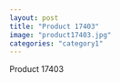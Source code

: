 ```yaml
---
layout: post
title: "Product 17403"
image: "product17403.jpg"
categories: "category1"
---
```

Product 17403

